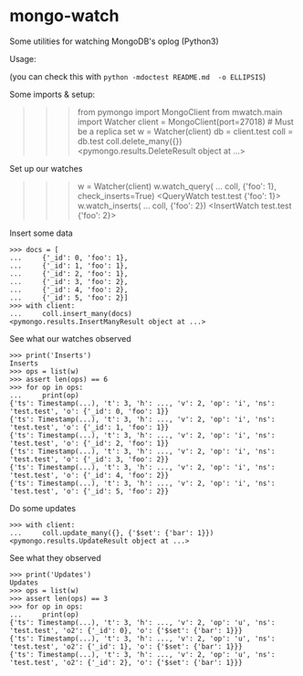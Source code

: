 # mongo-watch
Some utilities for watching MongoDB's oplog (Python3)

Usage:

(you can check this with `python -mdoctest README.md  -o ELLIPSIS`)

Some imports & setup:

>>> from pymongo import MongoClient
>>> from mwatch.main import Watcher
>>> client = MongoClient(port=27018)  # Must be a replica set
>>> w = Watcher(client)
>>> db = client.test
>>> coll = db.test
>>> coll.delete_many({})
<pymongo.results.DeleteResult object at ...>

Set up our watches

>>> w = Watcher(client)
>>> w.watch_query(
...     coll, {'foo': 1}, check_inserts=True)
<QueryWatch test.test {'foo': 1}>
>>> w.watch_inserts(
...     coll, {'foo': 2})
<InsertWatch test.test {'foo': 2}>

Insert some data

```
>>> docs = [
...     {'_id': 0, 'foo': 1},
...     {'_id': 1, 'foo': 1},
...     {'_id': 2, 'foo': 1},
...     {'_id': 3, 'foo': 2},
...     {'_id': 4, 'foo': 2},
...     {'_id': 5, 'foo': 2}]
>>> with client:
...     coll.insert_many(docs)
<pymongo.results.InsertManyResult object at ...>
```

See what our watches observed

```
>>> print('Inserts')
Inserts
>>> ops = list(w)
>>> assert len(ops) == 6
>>> for op in ops:
...     print(op)
{'ts': Timestamp(...), 't': 3, 'h': ..., 'v': 2, 'op': 'i', 'ns': 'test.test', 'o': {'_id': 0, 'foo': 1}}
{'ts': Timestamp(...), 't': 3, 'h': ..., 'v': 2, 'op': 'i', 'ns': 'test.test', 'o': {'_id': 1, 'foo': 1}}
{'ts': Timestamp(...), 't': 3, 'h': ..., 'v': 2, 'op': 'i', 'ns': 'test.test', 'o': {'_id': 2, 'foo': 1}}
{'ts': Timestamp(...), 't': 3, 'h': ..., 'v': 2, 'op': 'i', 'ns': 'test.test', 'o': {'_id': 3, 'foo': 2}}
{'ts': Timestamp(...), 't': 3, 'h': ..., 'v': 2, 'op': 'i', 'ns': 'test.test', 'o': {'_id': 4, 'foo': 2}}
{'ts': Timestamp(...), 't': 3, 'h': ..., 'v': 2, 'op': 'i', 'ns': 'test.test', 'o': {'_id': 5, 'foo': 2}}
```

Do some updates

```
>>> with client:
...     coll.update_many({}, {'$set': {'bar': 1}})
<pymongo.results.UpdateResult object at ...>
```

See what they observed

```
>>> print('Updates')
Updates
>>> ops = list(w)
>>> assert len(ops) == 3
>>> for op in ops:
...     print(op)
{'ts': Timestamp(...), 't': 3, 'h': ..., 'v': 2, 'op': 'u', 'ns': 'test.test', 'o2': {'_id': 0}, 'o': {'$set': {'bar': 1}}}
{'ts': Timestamp(...), 't': 3, 'h': ..., 'v': 2, 'op': 'u', 'ns': 'test.test', 'o2': {'_id': 1}, 'o': {'$set': {'bar': 1}}}
{'ts': Timestamp(...), 't': 3, 'h': ..., 'v': 2, 'op': 'u', 'ns': 'test.test', 'o2': {'_id': 2}, 'o': {'$set': {'bar': 1}}}
```
